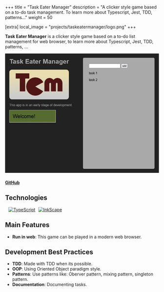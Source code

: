 +++
title = "Task Eater Manager"
description = "A clicker style game based on a to-do task management. To learn more about Typescript, Jest, TDD, patterns..."
weight = 50

[extra]
local_image = "projects/taskeatermanager/logo.png"
+++

**Task Eater Manager** is a clicker style game based on a to-do list management for web browser, to learn more about Typescript, Jest, TDD, patterns, ...

![Task Eater Manager screenshot 1](./screenshot1.jpg)

#### [GitHub](https://github.com/darellanodev/task-eater-manager)

## Technologies

<div style="display: flex; flex-wrap: wrap; gap: 10px; margin: .8em">
    <a href="https://www.typescriptlang.org/">
        <img src="https://img.shields.io/badge/TypeScript-007ACC?style=flat&logo=typescript&logoColor=white" alt="TypeScript">
    </a>
    <a href="https://www.inkscape.org/">
        <img src="https://img.shields.io/badge/InkScape-000000?style=flat&logo=inkscape&logoColor=white" alt="InkScape">
    </a>
</div>

## Main Features

- **Run in web**: This game can be played in a modern web browser.

## Development Best Practices

- **TDD**: Made with TDD when its possible.
- **OOP**: Using Oriented Object paradigm style.
- **Patterns**: Use patterns like: Oberver pattern, mixing pattern, singleton pattern.
- **Documentation**: Documenting tasks.
